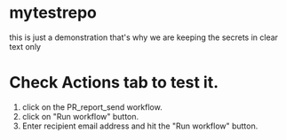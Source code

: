 # mytestrepo

this is just a demonstration that's why we are keeping the secrets in clear text only

# Check Actions tab to test it.
1) click on the PR_report_send workflow.
2) click on "Run workflow" button.
3) Enter recipient email address and hit the "Run workflow" button.